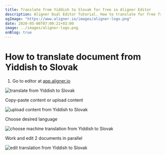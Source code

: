 ```yaml
---
title: Translate from Yiddish to Slovak for free in Aligner Editor
description: Aligner Dual Editor Tutorial. How to translate for free from Yiddish to Slovak. Aligner is multilingual document management platform. 
ogImage: "https://www.aligner.io/images/aligner-logo.png"
date: 2020-05-06T07:09:21+03:00
image: ../images/aligner-logo.png
onBlog: true
---
```


# How to translate document from Yiddish to Slovak

1. Go to editor at [app.aligner.io](https://app.aligner.io "Aligner App web page")

![translate from Yiddish to Slovak](../aligner-blank-editor.png "translate from Yiddish to Slovak")

Copy-paste content or upload content

![upload content from Yiddish to Slovak](../aligner-uploaded-document.png "upload content from Yiddish to Slovak")

Choose desired language

![choose machine translation from Yiddish to Slovak](../aligner-language-dropdown.png "choose machine translation from Yiddish to Slovak")

Work and edit 2 documents in parallel

![edit translation from Yiddish to Slovak](../aligner-double-sitded-editor.png "edit translation from Yiddish to Slovak")

